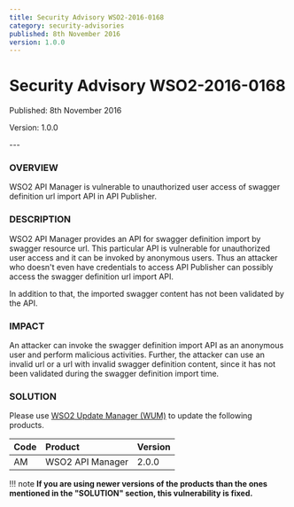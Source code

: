 ```yaml
---
title: Security Advisory WSO2-2016-0168
category: security-advisories
published: 8th November 2016
version: 1.0.0
---
```


# Security Advisory WSO2-2016-0168

<p class="doc-version">Published: 8th November 2016</p>
<p class="doc-version">Version: 1.0.0</p>
---

### OVERVIEW
WSO2 API Manager is vulnerable to unauthorized user access of swagger definition url import API in API Publisher.


### DESCRIPTION
WSO2 API Manager provides an API for swagger definition import by swagger resource url. This particular API is vulnerable for unauthorized user access and it can be invoked by anonymous users. Thus an attacker who doesn't even have credentials to access API Publisher can possibly access the swagger definition url import API.

In addition to that, the imported swagger content has not been validated by the API.


### IMPACT
An attacker can invoke the swagger definition import API as an anonymous user and perform malicious activities. Further, the attacker can use an invalid url or a url with invalid swagger definition content, since it has not been validated during the swagger definition import time.


### SOLUTION
Please use [WSO2 Update Manager (WUM)](https://wso2.com/updates/wum/) to update the following products.

| **Code** | **Product** | **Version** |
| :--- | :------ | :------ |
| AM | WSO2 API Manager | 2.0.0 |


!!! note
    **If you are using newer versions of the products than the ones mentioned in the "SOLUTION" section, this vulnerability is fixed.**
